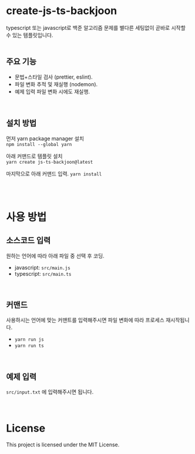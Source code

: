 # create-js-ts-backjoon
typescript 또는 javascript로 백준 알고리즘 문제를 별다른 세팅없이 곧바로 시작할 수 있는 템플릿입니다.
<br/>
<br/>

## 주요 기능
- 문법+스타일 검사 (prettier, eslint).
- 파일 변화 추적 및 재실행 (nodemon).  
- 예제 입력 파일 변화 시에도 재실행.
<br/>

## 설치 방법
먼저 yarn package manager 설치  
`npm install --global yarn`  

아래 커맨드로 템플릿 설치  
`yarn create js-ts-backjoon@latest`  

마지막으로 아래 커맨드 입력.
`yarn install`

<br/>
<br/>

# 사용 방법
## 소스코드 입력
원하는 언어에 따라 아래 파일 중 선택 후 코딩.
- javascript: `src/main.js`
- typescript: `src/main.ts`
<br/>

## 커맨드
사용하시는 언어에 맞는 커맨트를 입력해주시면 파일 변화에 따라 프로세스 재시작됩니다.
- `yarn run js`
- `yarn run ts`
<br/>

## 예제 입력
`src/input.txt` 에 입력해주시면 됩니다. 
<br/>  
<br/>  

# License
This project is licensed under the MIT License.